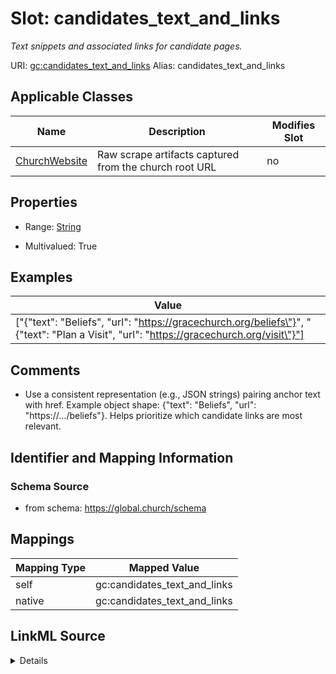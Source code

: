 

# Slot: candidates_text_and_links 


_Text snippets and associated links for candidate pages._





URI: [gc:candidates_text_and_links](https://global.church/schema/candidates_text_and_links)
Alias: candidates_text_and_links

<!-- no inheritance hierarchy -->





## Applicable Classes

| Name | Description | Modifies Slot |
| --- | --- | --- |
| [ChurchWebsite](ChurchWebsite.md) | Raw scrape artifacts captured from the church root URL |  no  |






## Properties

* Range: [String](String.md)

* Multivalued: True





## Examples

| Value |
| --- |
| ["{\"text\": \"Beliefs\", \"url\": \"https://gracechurch.org/beliefs\"}", "{\"text\": \"Plan a Visit\", \"url\": \"https://gracechurch.org/visit\"}"] |

## Comments

* Use a consistent representation (e.g., JSON strings) pairing anchor text with href.
Example object shape: {"text": "Beliefs", "url": "https://…/beliefs"}.
Helps prioritize which candidate links are most relevant.


## Identifier and Mapping Information






### Schema Source


* from schema: https://global.church/schema




## Mappings

| Mapping Type | Mapped Value |
| ---  | ---  |
| self | gc:candidates_text_and_links |
| native | gc:candidates_text_and_links |




## LinkML Source

<details>
```yaml
name: candidates_text_and_links
description: Text snippets and associated links for candidate pages.
comments:
- 'Use a consistent representation (e.g., JSON strings) pairing anchor text with href.

  Example object shape: {"text": "Beliefs", "url": "https://…/beliefs"}.

  Helps prioritize which candidate links are most relevant.

  '
examples:
- value: '["{\"text\": \"Beliefs\", \"url\": \"https://gracechurch.org/beliefs\"}",
    "{\"text\": \"Plan a Visit\", \"url\": \"https://gracechurch.org/visit\"}"]'
  description: Two text–link pairs serialized as a JSON array of JSON objects.
in_subset:
- internal
from_schema: https://global.church/schema
rank: 1000
alias: candidates_text_and_links
domain_of:
- ChurchWebsite
range: string
multivalued: true

```
</details>